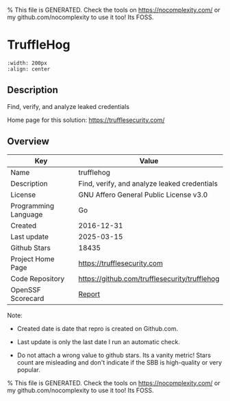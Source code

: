 
% This file is GENERATED. Check the tools on https://nocomplexity.com/ or my github.com/nocomplexity to use it too! Its FOSS. 

# TruffleHog


```{image} https://camo.githubusercontent.com/67412223ce941f2c8ffb8ff9b101cc0258ce1b3e1b8a62beb2da4318163c61b1/68747470733a2f2f73746f726167652e676f6f676c65617069732e636f6d2f74727566666c65686f672d7374617469632d736f75726365732f706978656c5f7069672e706e67 
:width: 200px 
:align: center 
```

## Description 

Find, verify, and analyze leaked credentials 

Home page for this solution: https://trufflesecurity.com/ 

## Overview 

| Key | Value |
| --- | --- |
| Name | trufflehog |
| Description | Find, verify, and analyze leaked credentials |
| License | GNU Affero General Public License v3.0 |
| Programming Language | Go |
| Created | 2016-12-31 |
| Last update | 2025-03-15 |
| Github Stars | 18435 |
| Project Home Page | https://trufflesecurity.com |
| Code Repository | https://github.com/trufflesecurity/trufflehog |
| OpenSSF Scorecard | [Report](https://securityscorecards.dev/viewer/?uri=github.com/trufflesecurity/trufflehog) |

Note:
 - Created date is date that repro is created on Github.com. 

- Last update is only the last date I run an automatic check. 

- Do not attach a wrong value to github stars. Its a vanity metric! Stars count are misleading and 
don't indicate if the SBB is high-quality or very popular.

% This file is GENERATED. Check the tools on https://nocomplexity.com/ or my github.com/nocomplexity to use it too! Its FOSS. 

